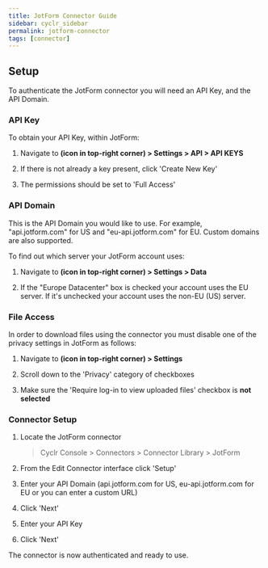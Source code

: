 ```yaml
---
title: JotForm Connector Guide
sidebar: cyclr_sidebar
permalink: jotform-connector
tags: [connector]
---
```


## Setup

To authenticate the JotForm connector you will need an API Key, and the API Domain.

### API Key

To obtain your API Key, within JotForm:

1. Navigate to **(icon in top-right corner) > Settings > API > API KEYS**

2. If there is not already a key present, click 'Create New Key'

3. The permissions should be set to 'Full Access'

### API Domain

This is the API Domain you would like to use. For example, "api.jotform.com" for US and "eu-api.jotform.com" for EU. Custom domains are also supported.

To find out which server your JotForm account uses:

1. Navigate to **(icon in top-right corner) > Settings > Data**

2. If the "Europe Datacenter" box is checked your account uses the EU server. If it's unchecked your account uses the non-EU (US) server.

### File Access

In order to download files using the connector you must disable one of the privacy settings in JotForm as follows:

1. Navigate to **(icon in top-right corner) > Settings**

2. Scroll down to the 'Privacy' category of checkboxes

3. Make sure the 'Require log-in to view uploaded files' checkbox is **not selected**

### Connector Setup

1. Locate the JotForm connector

   > Cyclr Console > Connectors > Connector Library > JotForm

2. From the Edit Connector interface click 'Setup'

3. Enter your API Domain (api.jotform.com for US, eu-api.jotform.com for EU or you can enter a custom URL)

4. Click 'Next'

5. Enter your API Key

6. Click 'Next'

The connector is now authenticated and ready to use.
